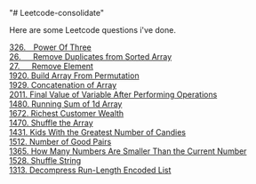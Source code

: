 "# Leetcode-consolidate"

Here are some Leetcode questions i've done. 
<!-- <a href="https://leetcode.com/problems/"></a> <br /> -->
<a href="https://leetcode.com/problems/power-of-three/">326.&emsp;Power Of Three</a> <br />
<a href="https://leetcode.com/problems/remove-duplicates-from-sorted-array/">26. &emsp; Remove Duplicates from Sorted Array</a> <br />
<a href="https://leetcode.com/problems/remove-element/ ">27.  &emsp;    Remove Element </a> <br />
<a href="https://leetcode.com/problems/build-array-from-permutation/">1920. Build Array From Permutation</a> <br />
<a href="https://leetcode.com/problems/concatenation-of-array/">1929. Concatenation of Array</a> <br />
<a href="https://leetcode.com/problems/final-value-of-variable-after-performing-operations">2011. Final Value of Variable After Performing Operations</a> <br />
<a href="https://leetcode.com/problems/running-sum-of-1d-array">1480. Running Sum of 1d Array</a> <br />
<a href="https://leetcode.com/problems/richest-customer-wealth">1672. Richest Customer Wealth</a> <br />
<a href="https://leetcode.com/problems/shuffle-the-array">1470. Shuffle the Array</a> <br />
<a href="https://leetcode.com/problems/kids-with-the-greatest-number-of-candies">1431. Kids With the Greatest Number of Candies</a> <br />
<a href="https://leetcode.com/problems/number-of-good-pairs">1512. Number of Good Pairs</a> <br />
<a href="https://leetcode.com/problems/how-many-numbers-are-smaller-than-the-current-number/">1365. How Many Numbers Are Smaller Than the Current Number</a> <br />
<a href="https://leetcode.com/problems/shuffle-string/">1528. Shuffle String</a> <br />
<a href="https://leetcode.com/problems/decompress-run-length-encoded-list/">1313. Decompress Run-Length Encoded List</a> <br />